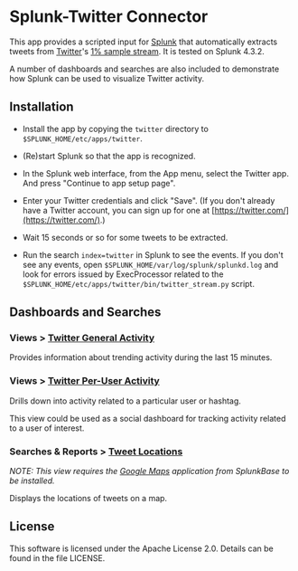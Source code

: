 # Splunk-Twitter Connector

This app provides a scripted input for [Splunk](http://www.splunk.com/) that automatically extracts tweets from [Twitter](https://twitter.com/)'s [1% sample stream](https://dev.twitter.com/docs/api/1/get/statuses/sample). It is tested on Splunk 4.3.2.

A number of dashboards and searches are also included to demonstrate how Splunk can be used to visualize Twitter activity.

## Installation

* Install the app by copying the `twitter` directory to `$SPLUNK_HOME/etc/apps/twitter`.

* (Re)start Splunk so that the app is recognized.

* In the Splunk web interface, from the App menu, select the Twitter app. And press "Continue to app setup page".

* Enter your Twitter credentials and click "Save". (If you don't already have a Twitter account, you can sign up for one at [https://twitter.com/](https://twitter.com/).)

* Wait 15 seconds or so for some tweets to be extracted.

* Run the search `index=twitter` in Splunk to see the events. If you don't see any events, open `$SPLUNK_HOME/var/log/splunk/splunkd.log` and look for errors issued by ExecProcessor related to the `$SPLUNK_HOME/etc/apps/twitter/bin/twitter_stream.py` script.

## Dashboards and Searches

### Views > <u>Twitter General Activity</u>

Provides information about trending activity during the last 15 minutes.

### Views > <u>Twitter Per-User Activity</u>

Drills down into activity related to a particular user or hashtag.

This view could be used as a social dashboard for tracking activity related to a user of interest.

### Searches & Reports > <u>Tweet Locations</u>

_NOTE: This view requires the [Google Maps](http://splunk-base.splunk.com/apps/22365/google-maps) application from SplunkBase to be installed._

Displays the locations of tweets on a map.

## License

This software is licensed under the Apache License 2.0.
Details can be found in the file LICENSE.
